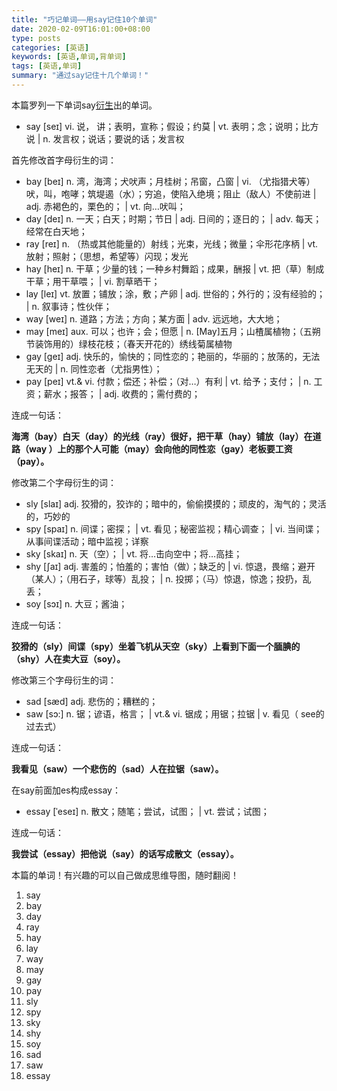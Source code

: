 ```yaml
---
title: "巧记单词——用say记住10个单词"
date: 2020-02-09T16:01:00+08:00
type: posts
categories: [英语]
keywords: [英语,单词,背单词]
tags: [英语,单词]
summary: "通过say记住十几个单词！"
---
```

本篇罗列一下单词say[衍生](https://www.jianshu.com/p/38f5a4b6943c)出的单词。

* say [seɪ] vi. 说， 讲；表明，宣称；假设；约莫 | vt. 表明；念；说明；比方说 | n. 发言权；说话；要说的话；发言权

首先修改首字母衍生的词：

* bay [beɪ] n. 湾，海湾；犬吠声；月桂树；吊窗，凸窗 | vi. （尤指猎犬等）吠，叫，咆哮；筑堤遏（水）；穷追，使陷入绝境；阻止（敌人）不使前进 | adj. 赤褐色的，栗色的； | vt. 向…吠叫；
* day [deɪ] n. 一天；白天；时期；节日 | adj. 日间的；逐日的； | adv. 每天；经常在白天地；
* ray [reɪ] n. （热或其他能量的）射线；光束，光线；微量；伞形花序柄 | vt. 放射；照射；（思想，希望等）闪现；发光
* hay [heɪ] n. 干草；少量的钱；一种乡村舞蹈；成果，酬报 | vt. 把（草）制成干草；用干草喂； | vi. 割草晒干；
* lay [leɪ] vt. 放置；铺放；涂，敷；产卵 | adj. 世俗的；外行的；没有经验的； | n. 叙事诗；性伙伴；
* way [weɪ] n. 道路；方法；方向；某方面 | adv. 远远地，大大地；
* may [meɪ] aux. 可以；也许；会；但愿 | n. [May]五月；山楂属植物；（五朔节装饰用的）绿枝花枝；（春天开花的）绣线菊属植物
* gay [geɪ] adj. 快乐的，愉快的；同性恋的；艳丽的，华丽的；放荡的，无法无天的 | n. 同性恋者（尤指男性）；
* pay [peɪ] vt.& vi. 付款；偿还；补偿；（对…）有利 | vt. 给予；支付； | n. 工资；薪水；报答； | adj. 收费的；需付费的；

连成一句话：

**海湾（bay）白天（day）的光线（ray）很好，把干草（hay）铺放（lay）在道路（way ）上的那个人可能（may）会向他的同性恋（gay）老板要工资（pay）。**

修改第二个字母衍生的词：

* sly [slaɪ] adj. 狡猾的，狡诈的；暗中的，偷偷摸摸的；顽皮的，淘气的；灵活的，巧妙的
* spy [spaɪ] n. 间谍；密探； | vt. 看见；秘密监视；精心调查； | vi. 当间谍；从事间谍活动；暗中监视；详察
* sky [skaɪ] n. 天（空）； | vt. 将…击向空中；将…高挂；
* shy [ʃaɪ] adj. 害羞的；怕羞的；害怕（做）；缺乏的 | vi. 惊退，畏缩；避开（某人）；（用石子，球等）乱投； | n. 投掷；（马）惊退，惊逸；投扔，乱丢；
* soy [sɔɪ] n. 大豆；酱油；

连成一句话：

**狡猾的（sly）间谍（spy）坐着飞机从天空（sky）上看到下面一个腼腆的（shy）人在卖大豆（soy）。**

修改第三个字母衍生的词：

* sad [sæd] adj. 悲伤的；糟糕的；
* saw [sɔ:] n. 锯；谚语，格言； | vt.& vi. 锯成；用锯；拉锯 | v. 看见（ see的过去式）

连成一句话：

**我看见（saw）一个悲伤的（sad）人在拉锯（saw）。**

在say前面加es构成essay：

* essay [ˈeseɪ] n. 散文；随笔；尝试，试图； | vt. 尝试；试图；

连成一句话：

**我尝试（essay）把他说（say）的话写成散文（essay）。**

本篇的单词！有兴趣的可以自己做成思维导图，随时翻阅！
1. say
1. bay
1. day
1. ray
1. hay
1. lay
1. way
1. may
1. gay
1. pay
1. sly
1. spy
1. sky
1. shy
1. soy
1. sad
1. saw
1. essay